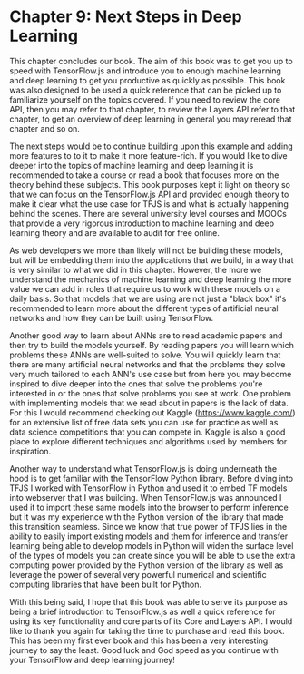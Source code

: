 # Chapter 9:  Next Steps in Deep Learning

This chapter concludes our book. The aim of this book was to get you up to speed with TensorFlow.js and introduce you to enough machine learning and deep learning to get you productive as quickly as possible. This book was also designed to be used a quick reference that can be picked up to familiarize yourself on the topics covered. If you need to review the core API, then you may refer to that chapter, to review the Layers API refer to that chapter, to get an overview of deep learning in general you may reread that chapter and so on.

The next steps would be to continue building upon this example and adding more features to to it to make it more feature-rich. If you would like to dive deeper into the topics of machine learning and deep learning it is recommended to take a course or read a book that focuses more on the theory behind these subjects. This book purposes kept it light on theory so that we can focus on the TensorFlow.js API and provided enough theory to make it clear what the use case for TFJS is and what is actually happening behind the scenes. There are several university level courses and MOOCs that provide a very rigorous introduction to machine learning and deep learning theory and are available to audit for free online.

As web developers we more than likely will not be building these models, but will be embedding them into the applications that we build, in a way that is very similar to what we did in this chapter. However, the more we understand the mechanics of machine learning and deep learning the more value we can add in roles that require us to work with these models on a daily basis. So that models that we are using are not just a "black box" it's recommended to learn more about the different types of artificial neural networks and how they can be built using TensorFlow.

Another good way to learn about ANNs are to read academic papers and then try to build the models yourself. By reading papers you will learn which problems these ANNs are well-suited to solve. You will quickly learn that there are many artificial neural networks and that the problems they solve very much tailored to each ANN's use case but from here you may become inspired to dive deeper into the ones that solve the problems you're interested in or the ones that solve problems you see at work. One problem with implementing models that we read about in papers is the lack of data. For this I would recommend checking out Kaggle (https://www.kaggle.com/) for an extensive list of free data sets you can use for practice as well as data science competitions that you can compete in. Kaggle is also a good place to explore different techniques and algorithms used by members for inspiration.

Another way to understand what TensorFlow.js is doing underneath the hood is to get familiar with the TensorFlow Python library. Before diving into TFJS I worked with TensorFlow in Python and used it to embed TF models into webserver that I was building. When TensorFlow.js was announced I used it to import these same models into the browser to perform inference but it was my experience with the Python version of the library that made this transition seamless. Since we know that true power of TFJS lies in the ability to easily import existing models and them for inference and transfer learning being able to develop models in Python will widen the surface level of the types of models you can create since you will be able to use the extra computing power provided by the Python version of the library as well as leverage the power of several very powerful numerical and scientific computing libraries that have been built for Python.

With this being said, I hope that this book was able to serve its purpose as being a brief introduction to TensorFlow.js as well a quick reference for using its key functionality and core parts of its Core and Layers API. I would like to thank you again for taking the time to purchase and read this book. This has been my first ever book and this has been a very interesting journey to say the least. Good luck and God speed as you continue with your TensorFlow and deep learning journey!
